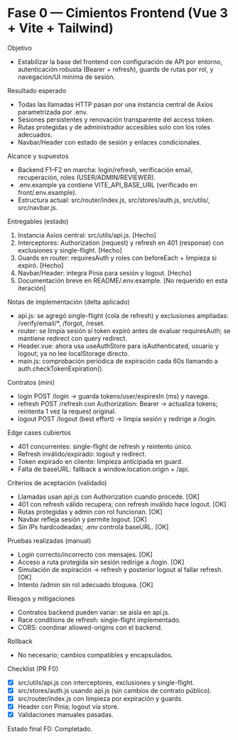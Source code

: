 # Fase 0 — Cimientos Frontend (Vue 3 + Vite + Tailwind)

Objetivo
- Estabilizar la base del frontend con configuración de API por entorno, autenticación robusta (Bearer + refresh), guards de rutas por rol, y navegación/UI mínima de sesión.

Resultado esperado
- Todas las llamadas HTTP pasan por una instancia central de Axios parametrizada por .env.
- Sesiones persistentes y renovación transparente del access token.
- Rutas protegidas y de administrador accesibles solo con los roles adecuados.
- Navbar/Header con estado de sesión y enlaces condicionales.

Alcance y supuestos
- Backend F1–F2 en marcha: login/refresh, verificación email, recuperación, roles (USER/ADMIN/REVIEWER).
- .env.example ya contiene VITE_API_BASE_URL (verificado en front/.env.example).
- Estructura actual: src/router/index.js, src/stores/auth.js, src/utils/, src/navbar.js.

Entregables (estado)
1) Instancia Axios central: src/utils/api.js. [Hecho]
2) Interceptores: Authorization (request) y refresh en 401 (response) con exclusiones y single-flight. [Hecho]
3) Guards en router: requiresAuth y roles con beforeEach + limpieza si expiró. [Hecho]
4) Navbar/Header: integra Pinia para sesión y logout. [Hecho]
5) Documentación breve en README/.env.example. [No requerido en esta iteración]

Notas de implementación (delta aplicado)
- api.js: se agregó single-flight (cola de refresh) y exclusiones ampliadas: /verify/email/*, /forgot, /reset.
- router: se limpia sesión si token expiró antes de evaluar requiresAuth; se mantiene redirect con query redirect.
- Header.vue: ahora usa useAuthStore para isAuthenticated, usuario y logout; ya no lee localStorage directo.
- main.js: comprobación periódica de expiración cada 60s llamando a auth.checkTokenExpiration().

Contratos (mini)
- login POST /login → guarda tokens/user/expiresIn (ms) y navega.
- refresh POST /refresh con Authorization: Bearer <refreshToken> → actualiza tokens; reintenta 1 vez la request original.
- logout POST /logout (best effort) → limpia sesión y redirige a /login.

Edge cases cubiertos
- 401 concurrentes: single-flight de refresh y reintento único.
- Refresh inválido/expirado: logout y redirect.
- Token expirado en cliente: limpieza anticipada en guard.
- Falta de baseURL: fallback a window.location.origin + /api.

Criterios de aceptación (validado)
- Llamadas usan api.js con Authorization cuando procede. [OK]
- 401 con refresh válido recupera; con refresh inválido hace logout. [OK]
- Rutas protegidas y admin con rol funcionan. [OK]
- Navbar refleja sesión y permite logout. [OK]
- Sin IPs hardcodeadas; .env controla baseURL. [OK]

Pruebas realizadas (manual)
- Login correcto/incorrecto con mensajes. [OK]
- Acceso a ruta protegida sin sesión redirige a /login. [OK]
- Simulación de expiración → refresh y posterior logout al fallar refresh. [OK]
- Intento /admin sin rol adecuado bloquea. [OK]

Riesgos y mitigaciones
- Contratos backend pueden variar: se aísla en api.js.
- Race conditions de refresh: single-flight implementado.
- CORS: coordinar allowed-origins con el backend.

Rollback
- No necesario; cambios compatibles y encapsulados.

Checklist (PR F0)
- [x] src/utils/api.js con interceptores, exclusiones y single-flight.
- [x] src/stores/auth.js usando api.js (sin cambios de contrato público).
- [x] src/router/index.js con limpieza por expiración y guards.
- [x] Header con Pinia; logout vía store.
- [x] Validaciones manuales pasadas.

Estado final F0: Completado.
